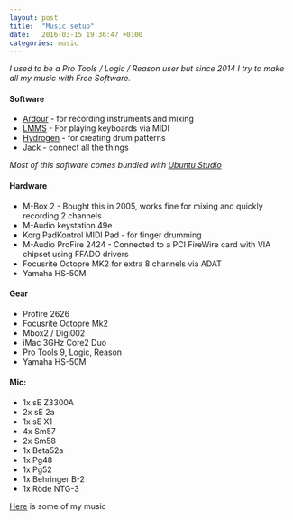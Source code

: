 ```yaml
---
layout: post
title:  "Music setup"
date:   2016-03-15 19:36:47 +0100
categories: music
---
```





*I used to be a Pro Tools / Logic / Reason user but since 2014 I try to make all my music with Free Software.*


#### Software
* [Ardour](http://www.ardour.org/) - for recording instruments and mixing
* [LMMS](https://www.lmms.io/) - For playing keyboards via MIDI
* [Hydrogen](http://www.hydrogen-music.org/hcms/) - for creating drum patterns
* Jack - connect all the things

*Most of this software comes bundled with [Ubuntu Studio](https://ubuntustudio.org/)*

#### Hardware

* M-Box 2 - Bought this in 2005, works fine for mixing and quickly recording 2 channels
* M-Audio keystation 49e
* Korg PadKontrol MIDI Pad - for finger drumming
* M-Audio ProFire 2424 - Connected to a PCI FireWire card with VIA chipset using FFADO drivers
* Focusrite Octopre MK2 for extra 8 channels via ADAT
* Yamaha HS-50M


#### Gear

* Profire 2626
* Focusrite Octopre Mk2
* Mbox2 / Digi002
* iMac 3GHz Core2 Duo
* Pro Tools 9, Logic, Reason
* Yamaha HS-50M

#### Mic:

* 1x sE Z3300A
* 2x sE 2a
* 1x sE X1
* 4x Sm57
* 2x Sm58
* 1x Beta52a
* 1x Pg48
* 1x Pg52
* 1x Behringer B-2
* 1x Röde NTG-3

[Here](/songs.html) is some of my music
